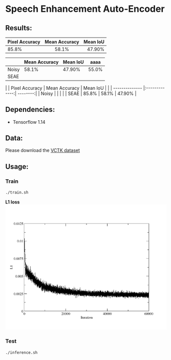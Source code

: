 # Speech Enhancement Auto-Encoder

## Results:

| Pixel Accuracy | Mean Accuracy | Mean IoU |
| -------------- |:-------------:| --------:|
| 85.8%          | 58.1%         | 47.90%   |

|                | Mean Accuracy | Mean IoU | aaaa |
|----------------|---------------|----------|------|
| Noisy          | 58.1%         | 47.90%   |55.0% |
| SEAE           |               |          |      |

|       | Pixel Accuracy | Mean Accuracy | Mean IoU |
|       | -------------- |:-------------:| --------:|
| Noisy |                |               |          |
| SEAE  | 85.8%          | 58.1%         | 47.90%   |

## Dependencies:
* Tensorflow 1.14

## Data:
Please download the [VCTK dataset](https://drive.google.com/file/d/1NBIOCk1ouXqi_cY-XxH9_cDTftVYXYAR/view?usp=sharing)
## Usage:

### Train

```
./train.sh
```
**L1 loss**
<img src="loss/loss.png" width="650">
### Test

```
./inference.sh
```
